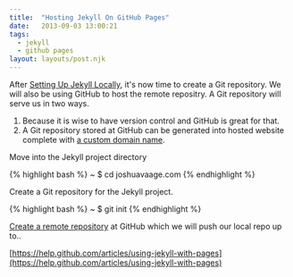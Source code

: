 ```yaml
---
title:  "Hosting Jekyll On GitHub Pages"
date:   2013-09-03 13:00:21
tags:
  - jekyll
  - github pages
layout: layouts/post.njk
---
```


After [Setting Up Jekyll Locally](#), it's now time to create a Git repository. We will also be using GitHub to host the remote repositry. A Git repository will serve us in two ways.

1. Because it is wise to have version control and GitHub is great for that.
2. A Git repository stored at GitHub can be generated into hosted website complete with [a custom domain name](#).


Move into the Jekyll project directory

{% highlight bash %}
~ $ cd joshuavaage.com
{% endhighlight %}


Create a Git repository for the Jekyll project.

{% highlight bash %}
~ $ git init
{% endhighlight %}

[Create a remote repository](https://github.com/new) at GitHub which we will push our local repo up to..


[https://help.github.com/articles/using-jekyll-with-pages](https://help.github.com/articles/using-jekyll-with-pages)
